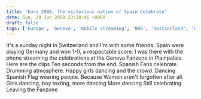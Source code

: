 ```yaml
---
title: 'Euro 2008, the victorious nation of Spain Celebrate'
date: Sun, 29 Jun 2008 23:28:46 +0000
draft: false
tags: ['Europe', 'Geneva', 'mobile streaming', 'N95', 'switzerland', 'UEFA']
---
```


It's a sunday night in Switzerland and I'm with some friends. Spain were playing Germany and won 1-0, a respectable score. I was there with the phone streaming the celebrations at the Geneva Fanzone in Plainpalais. Here are the clips  Ten seconds from the end.  Spanish Fans celebrate.  Drumming atmosphere.  Happy girls dancing and the crowd.  Dancing Spanish Flag wearing people.  Because Women aren't forgotten after all.  Girls dancing, boy texting, more dancing  More dancing  Still celebrating  Leaving the Fanzone